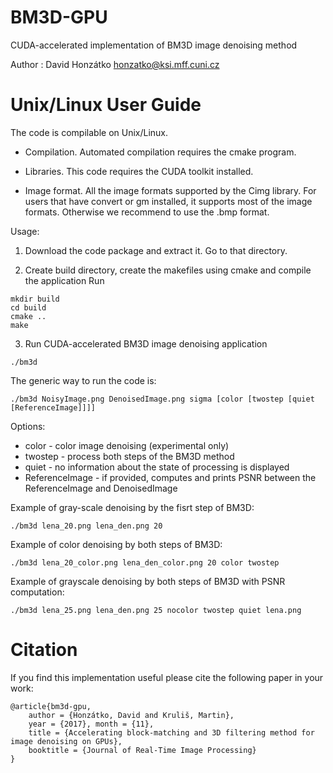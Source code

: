 BM3D-GPU
========

CUDA-accelerated implementation of BM3D image denoising method

Author    : David Honzátko <honzatko@ksi.mff.cuni.cz>

# Unix/Linux User Guide

The code is compilable on Unix/Linux. 

- Compilation. 
Automated compilation requires the cmake program.

- Libraries. 
This code requires the CUDA toolkit installed.

- Image format. 
All the image formats supported by the Cimg library.
For users that have convert or gm installed, it supports most of the image formats. Otherwise we recommend to use the .bmp format.


Usage:

1. Download the code package and extract it. Go to that directory. 

2. Create build directory, create the makefiles using cmake and compile the application
Run 
```
mkdir build
cd build
cmake ..
make
```
3. Run CUDA-accelerated BM3D image denoising application
```
./bm3d
```
The generic way to run the code is:
```
./bm3d NoisyImage.png DenoisedImage.png sigma [color [twostep [quiet [ReferenceImage]]]]
```
Options:
- color - color image denoising (experimental only)
- twostep - process both steps of the BM3D method
- quiet - no information about the state of processing is displayed
- ReferenceImage - if provided, computes and prints PSNR between the ReferenceImage and DenoisedImage

Example of gray-scale denoising by the fisrt step of BM3D:
```
./bm3d lena_20.png lena_den.png 20
```
Example of color denoising by both steps of BM3D:
```
./bm3d lena_20_color.png lena_den_color.png 20 color twostep
```
Example of grayscale denoising by both steps of BM3D with PSNR computation:
```
./bm3d lena_25.png lena_den.png 25 nocolor twostep quiet lena.png
``` 
# Citation
If you find this implementation useful please cite the following paper in your work:

    @article{bm3d-gpu,
        author = {Honzátko, David and Kruliš, Martin},
        year = {2017}, month = {11},
        title = {Accelerating block-matching and 3D filtering method for image denoising on GPUs},
        booktitle = {Journal of Real-Time Image Processing}
    }
